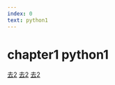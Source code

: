 ```yaml
---
index: 0
text: python1
---
```


# chapter1 python1
[去2](./chapter2.md "go")
[去2](./chapter2.md)
[去2]()